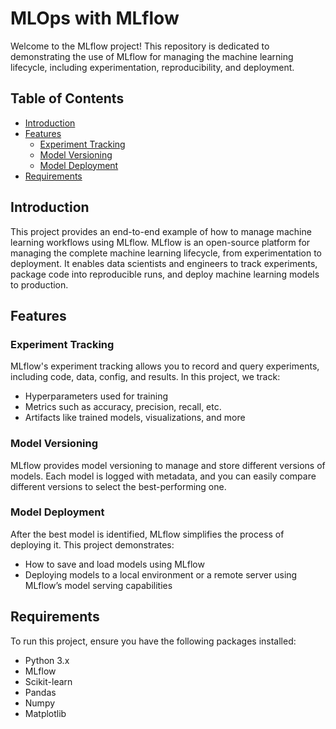 # MLOps with MLflow

Welcome to the MLflow project! This repository is dedicated to demonstrating the use of MLflow for managing the machine learning lifecycle, including experimentation, reproducibility, and deployment.

## Table of Contents

- [Introduction](#introduction)
- [Features](#features)
  - [Experiment Tracking](#experiment-tracking)
  - [Model Versioning](#model-versioning)
  - [Model Deployment](#model-deployment)
- [Requirements](#requirements)


## Introduction

This project provides an end-to-end example of how to manage machine learning workflows using MLflow. MLflow is an open-source platform for managing the complete machine learning lifecycle, from experimentation to deployment. It enables data scientists and engineers to track experiments, package code into reproducible runs, and deploy machine learning models to production.

## Features

### Experiment Tracking

MLflow's experiment tracking allows you to record and query experiments, including code, data, config, and results. In this project, we track:
- Hyperparameters used for training
- Metrics such as accuracy, precision, recall, etc.
- Artifacts like trained models, visualizations, and more

### Model Versioning

MLflow provides model versioning to manage and store different versions of models. Each model is logged with metadata, and you can easily compare different versions to select the best-performing one.

### Model Deployment

After the best model is identified, MLflow simplifies the process of deploying it. This project demonstrates:
- How to save and load models using MLflow
- Deploying models to a local environment or a remote server using MLflow’s model serving capabilities

## Requirements

To run this project, ensure you have the following packages installed:

- Python 3.x
- MLflow
- Scikit-learn
- Pandas
- Numpy
- Matplotlib




